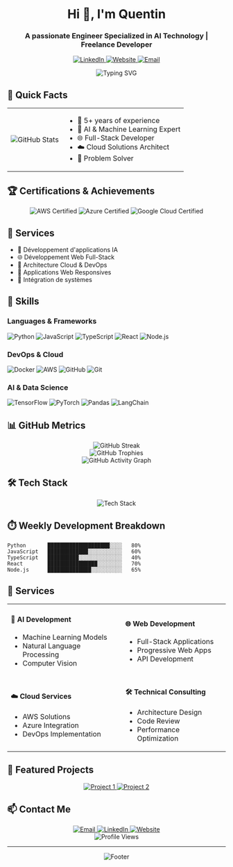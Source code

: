 <h1 align="center">Hi 👋, I'm Quentin</h1>

<h3 align="center">A passionate Engineer Specialized in AI Technology | Freelance Developer</h3>

<p align="center">
  <a href="https://www.linkedin.com/in/quentinlfvr/">
    <img src="https://img.shields.io/badge/LinkedIn-0077B5?style=for-the-badge&logo=linkedin&logoColor=white" alt="LinkedIn"/>
  </a>
  <a href="https://lefevre.needemand.com/">
    <img src="https://img.shields.io/badge/Website-4285F4?style=for-the-badge&logo=google-chrome&logoColor=white" alt="Website"/>
  </a>
  <a href="mailto:your.email@example.com">
    <img src="https://img.shields.io/badge/Email-D14836?style=for-the-badge&logo=gmail&logoColor=white" alt="Email"/>
  </a>
</p>

<div align="center">
  <img src="https://readme-typing-svg.herokuapp.com?font=Fira+Code&pause=1000&color=5865F2&center=true&vCenter=true&width=435&lines=Welcome+to+my+profile!;Let's+build+something+amazing+together" alt="Typing SVG" />
</div>

## 🎯 Quick Facts

<div align="center">
  <table>
    <tr>
      <td>
        <img src="https://github-readme-stats.vercel.app/api?username=qlfv&show_icons=true&theme=dark&include_all_commits=true&count_private=true" alt="GitHub Stats"/>
      </td>
      <td>
        <ul>
          <li>🚀 5+ years of experience</li>
          <li>🤖 AI & Machine Learning Expert</li>
          <li>🌐 Full-Stack Developer</li>
          <li>☁️ Cloud Solutions Architect</li>
          <li>🎯 Problem Solver</li>
        </ul>
      </td>
    </tr>
  </table>
</div>

## 🏆 Certifications & Achievements

<div align="center">
  <img src="https://img.shields.io/badge/AWS-Certified-232F3E?style=for-the-badge&logo=amazon-aws&logoColor=white" alt="AWS Certified"/>
  <img src="https://img.shields.io/badge/Microsoft-Azure-0078D4?style=for-the-badge&logo=microsoft-azure&logoColor=white" alt="Azure Certified"/>
  <img src="https://img.shields.io/badge/Google-Cloud-4285F4?style=for-the-badge&logo=google-cloud&logoColor=white" alt="Google Cloud Certified"/>
</div>

## 💼 Services

- 🤖 Développement d'applications IA
- 🌐 Développement Web Full-Stack
- 🚀 Architecture Cloud & DevOps
- 📱 Applications Web Responsives
- 🔄 Intégration de systèmes

## 🚀 Skills

### Languages & Frameworks
![Python](https://img.shields.io/badge/Python-3776AB?style=for-the-badge&logo=python&logoColor=white)
![JavaScript](https://img.shields.io/badge/JavaScript-F7DF1E?style=for-the-badge&logo=javascript&logoColor=black)
![TypeScript](https://img.shields.io/badge/TypeScript-3178C6?style=for-the-badge&logo=typescript&logoColor=white)
![React](https://img.shields.io/badge/React-20232A?style=for-the-badge&logo=react&logoColor=61DAFB)
![Node.js](https://img.shields.io/badge/Node.js-339933?style=for-the-badge&logo=nodedotjs&logoColor=white)

### DevOps & Cloud
![Docker](https://img.shields.io/badge/Docker-2496ED?style=for-the-badge&logo=docker&logoColor=white)
![AWS](https://img.shields.io/badge/AWS-232F3E?style=for-the-badge&logo=amazon-aws&logoColor=white)
![GitHub](https://img.shields.io/badge/GitHub-181717?style=for-the-badge&logo=github&logoColor=white)
![Git](https://img.shields.io/badge/Git-F05032?style=for-the-badge&logo=git&logoColor=white)

### AI & Data Science
![TensorFlow](https://img.shields.io/badge/TensorFlow-FF6F00?style=for-the-badge&logo=tensorflow&logoColor=white)
![PyTorch](https://img.shields.io/badge/PyTorch-EE4C2C?style=for-the-badge&logo=pytorch&logoColor=white)
![Pandas](https://img.shields.io/badge/Pandas-150458?style=for-the-badge&logo=pandas&logoColor=white)
![LangChain](https://img.shields.io/badge/LangChain-00A67E?style=for-the-badge&logo=langchain&logoColor=white)

## 📊 GitHub Metrics

<div align="center">
  <img src="https://github-readme-streak-stats.herokuapp.com/?user=qlfv&theme=dark" alt="GitHub Streak"/>
</div>

<div align="center">
  <img src="https://github-profile-trophy.vercel.app/?username=qlfv&theme=dark&row=2&column=4" alt="GitHub Trophies"/>
</div>

<div align="center">
  <img src="https://github-readme-activity-graph.vercel.app/graph?username=qlfv&theme=github-dark&area=true&color=5865F2&line=5865F2&point=FFFFFF" alt="GitHub Activity Graph"/>
</div>

## 🛠️ Tech Stack

<div align="center">
  <img src="https://skillicons.dev/icons?i=python,js,ts,react,nodejs,aws,azure,gcp,docker,kubernetes,git,github,vscode&theme=dark" alt="Tech Stack" />
</div>

## ⏱️ Weekly Development Breakdown

```text
Python       ████████████████████░░░░   80%
JavaScript   █████████████░░░░░░░░░░░   60%
TypeScript   ██████████░░░░░░░░░░░░░░   40%
React        ████████████████░░░░░░░░   70%
Node.js      ██████████████░░░░░░░░░░   65%
```

## 💼 Services

<div align="center">
  <table>
    <tr>
      <td>
        <h4>🤖 AI Development</h4>
        <ul>
          <li>Machine Learning Models</li>
          <li>Natural Language Processing</li>
          <li>Computer Vision</li>
        </ul>
      </td>
      <td>
        <h4>🌐 Web Development</h4>
        <ul>
          <li>Full-Stack Applications</li>
          <li>Progressive Web Apps</li>
          <li>API Development</li>
        </ul>
      </td>
    </tr>
    <tr>
      <td>
        <h4>☁️ Cloud Services</h4>
        <ul>
          <li>AWS Solutions</li>
          <li>Azure Integration</li>
          <li>DevOps Implementation</li>
        </ul>
      </td>
      <td>
        <h4>🛠️ Technical Consulting</h4>
        <ul>
          <li>Architecture Design</li>
          <li>Code Review</li>
          <li>Performance Optimization</li>
        </ul>
      </td>
    </tr>
  </table>
</div>

## 🎯 Featured Projects

<div align="center">
  <a href="https://github.com/qlfv/project1">
    <img src="https://github-readme-stats.vercel.app/api/pin/?username=qlfv&repo=project1&theme=dark" alt="Project 1"/>
  </a>
  <a href="https://github.com/qlfv/project2">
    <img src="https://github-readme-stats.vercel.app/api/pin/?username=qlfv&repo=project2&theme=dark" alt="Project 2"/>
  </a>
</div>

## 📫 Contact Me

<div align="center">
  <a href="mailto:your.email@example.com">
    <img src="https://img.shields.io/badge/Email-D14836?style=for-the-badge&logo=gmail&logoColor=white" alt="Email"/>
  </a>
  <a href="https://www.linkedin.com/in/quentinlfvr/">
    <img src="https://img.shields.io/badge/LinkedIn-0077B5?style=for-the-badge&logo=linkedin&logoColor=white" alt="LinkedIn"/>
  </a>
  <a href="https://lefevre.needemand.com/">
    <img src="https://img.shields.io/badge/Website-4285F4?style=for-the-badge&logo=google-chrome&logoColor=white" alt="Website"/>
  </a>
</div>

<div align="center">
  <img src="https://komarev.com/ghpvc/?username=Wiminds&style=flat-square&color=blue" alt="Profile Views"/>
</div>

---

<div align="center">
  <img src="https://capsule-render.vercel.app/api?type=waving&color=5865F2&height=100&section=footer" alt="Footer"/>
</div>
